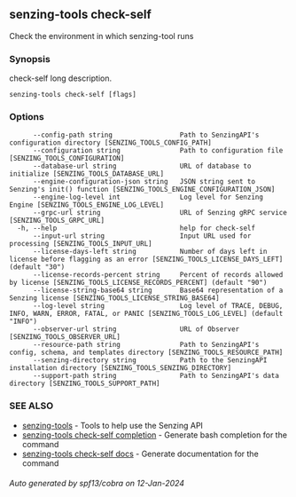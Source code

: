 ## senzing-tools check-self

Check the environment in which senzing-tool runs

### Synopsis


check-self long description.
    

```
senzing-tools check-self [flags]
```

### Options

```
      --config-path string                 Path to SenzingAPI's configuration directory [SENZING_TOOLS_CONFIG_PATH]
      --configuration string               Path to configuration file [SENZING_TOOLS_CONFIGURATION]
      --database-url string                URL of database to initialize [SENZING_TOOLS_DATABASE_URL]
      --engine-configuration-json string   JSON string sent to Senzing's init() function [SENZING_TOOLS_ENGINE_CONFIGURATION_JSON]
      --engine-log-level int               Log level for Senzing Engine [SENZING_TOOLS_ENGINE_LOG_LEVEL]
      --grpc-url string                    URL of Senzing gRPC service [SENZING_TOOLS_GRPC_URL]
  -h, --help                               help for check-self
      --input-url string                   Input URL used for processing [SENZING_TOOLS_INPUT_URL]
      --license-days-left string           Number of days left in license before flagging as an error [SENZING_TOOLS_LICENSE_DAYS_LEFT] (default "30")
      --license-records-percent string     Percent of records allowed by license [SENZING_TOOLS_LICENSE_RECORDS_PERCENT] (default "90")
      --license-string-base64 string       Base64 representation of a Senzing license [SENZING_TOOLS_LICENSE_STRING_BASE64]
      --log-level string                   Log level of TRACE, DEBUG, INFO, WARN, ERROR, FATAL, or PANIC [SENZING_TOOLS_LOG_LEVEL] (default "INFO")
      --observer-url string                URL of Observer [SENZING_TOOLS_OBSERVER_URL]
      --resource-path string               Path to SenzingAPI's config, schema, and templates directory [SENZING_TOOLS_RESOURCE_PATH]
      --senzing-directory string           Path to the SenzingAPI installation directory [SENZING_TOOLS_SENZING_DIRECTORY]
      --support-path string                Path to SenzingAPI's data directory [SENZING_TOOLS_SUPPORT_PATH]
```

### SEE ALSO

* [senzing-tools](senzing-tools.md)	 - Tools to help use the Senzing API
* [senzing-tools check-self completion](senzing-tools_check-self_completion.md)	 - Generate bash completion for the command
* [senzing-tools check-self docs](senzing-tools_check-self_docs.md)	 - Generate documentation for the command

###### Auto generated by spf13/cobra on 12-Jan-2024
